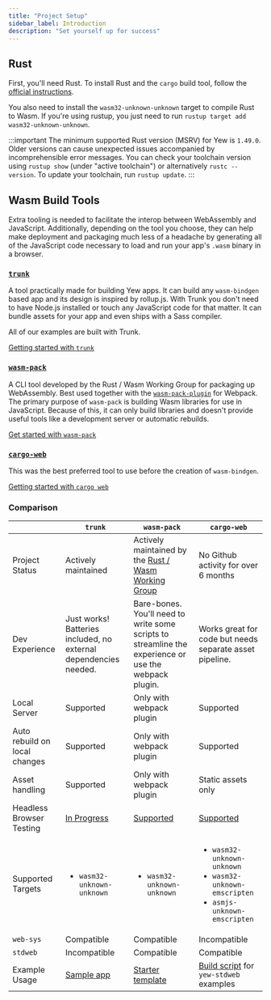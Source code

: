 ```yaml
---
title: "Project Setup"
sidebar_label: Introduction
description: "Set yourself up for success"
---
```


## Rust

First, you'll need Rust. To install Rust and the `cargo` build tool, follow the [official instructions](https://www.rust-lang.org/tools/install).

You also need to install the `wasm32-unknown-unknown` target to compile Rust to Wasm.
If you're using rustup, you just need to run `rustup target add wasm32-unknown-unknown`.

:::important
The minimum supported Rust version (MSRV) for Yew is `1.49.0`. Older versions can cause unexpected issues accompanied by incomprehensible error messages.
You can check your toolchain version using `rustup show` (under "active toolchain") or alternatively `rustc --version`. To update your toolchain, run `rustup update`.
:::

## **Wasm Build Tools**

Extra tooling is needed to facilitate the interop between WebAssembly and JavaScript. Additionally,
depending on the tool you choose, they can help make deployment and packaging much less of a
headache by generating all of the JavaScript code necessary to load and run your app's `.wasm`
binary in a browser.

### [**`trunk`**](https://github.com/thedodd/trunk/)

A tool practically made for building Yew apps.
It can build any `wasm-bindgen` based app and its design is inspired by rollup.js.
With Trunk you don't need to have Node.js installed or touch any JavaScript code for that matter.
It can bundle assets for your app and even ships with a Sass compiler.

All of our examples are built with Trunk.

[Getting started with `trunk`](./project-setup/using-trunk)

### [**`wasm-pack`**](https://rustwasm.github.io/docs/wasm-pack/)

A CLI tool developed by the Rust / Wasm Working Group for packaging up WebAssembly. Best used
together with the [`wasm-pack-plugin`](https://github.com/wasm-tool/wasm-pack-plugin) for Webpack.
The primary purpose of `wasm-pack` is building Wasm libraries for use in JavaScript.
Because of this, it can only build libraries and doesn't provide useful tools like a development server or automatic rebuilds.

[Get started with `wasm-pack`](./project-setup/using-wasm-pack)

### [**`cargo-web`**](https://github.com/koute/cargo-web)

This was the best preferred tool to use before the creation of `wasm-bindgen`.

[Getting started with `cargo web`](./project-setup/using-cargo-web)

### Comparison

|                               | `trunk`                                                          | `wasm-pack`                                                                                          | `cargo-web`                                                                                                                                            |
| ----------------------------- | ---------------------------------------------------------------- | ---------------------------------------------------------------------------------------------------- | ------------------------------------------------------------------------------------------------------------------------------------------------------ |
| Project Status                | Actively maintained                                              | Actively maintained by the [Rust / Wasm Working Group](https://rustwasm.github.io)                   | No Github activity for over 6 months                                                                                                                   |
| Dev Experience                | Just works! Batteries included, no external dependencies needed. | Bare-bones. You'll need to write some scripts to streamline the experience or use the webpack plugin. | Works great for code but needs separate asset pipeline.                                                                                               |
| Local Server                  | Supported                                                        | Only with webpack plugin                                                                             | Supported                                                                                                                                              |
| Auto rebuild on local changes | Supported                                                        | Only with webpack plugin                                                                             | Supported                                                                                                                                              |
| Asset handling                | Supported                                                        | Only with webpack plugin                                                                             | Static assets only                                                                                                                                     |
| Headless Browser Testing      | [In Progress](https://github.com/thedodd/trunk/issues/20)        | [Supported](https://rustwasm.github.io/wasm-pack/book/commands/test.html)                            | [Supported](https://github.com/koute/cargo-web#features)                                                                                               |
| Supported Targets             | <ul><li><code>wasm32-unknown-unknown</code></li></ul>            | <ul><li><code>wasm32-unknown-unknown</code></li></ul>                                                | <ul> <li><code>wasm32-unknown-unknown</code></li> <li><code>wasm32-unknown-emscripten</code></li> <li><code>asmjs-unknown-emscripten</code></li> </ul> |
| `web-sys`                     | Compatible                                                       | Compatible                                                                                           | Incompatible                                                                                                                                           |
| `stdweb`                      | Incompatible                                                     | Compatible                                                                                           | Compatible                                                                                                                                             |
| Example Usage                 | [Sample app](./build-a-sample-app)                           | [Starter template](https://github.com/yewstack/yew-wasm-pack-minimal)                                | [Build script](https://www.github.com/yewstack/yew/tree/master/packages/yew-stdweb/examples) for `yew-stdweb` examples                                 |
